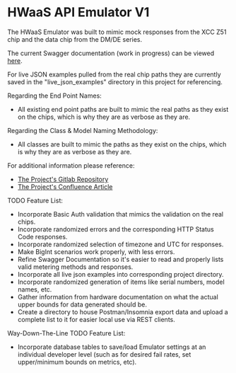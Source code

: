 # HWaaS API Emulator V1

The HWaaS Emulator was built to mimic mock responses from the XCC Z51 chip and the data chip from the DM/DE series. 

The current Swagger documentation (work in progress) can be viewed [here](https://hwaas-emulator.herokuapp.com/swagger-ui.html/).

For live JSON examples pulled from the real chip paths they are currently saved in the "live_json_examples" directory in this project for referencing.

Regarding the End Point Names:
* All existing end point paths are built to mimic the real paths as they exist on the chips, which is why they are as verbose as they are.

Regarding the Class & Model Naming Methodology:
* All classes are built to mimic the paths as they exist on the chips, which is why they are as verbose as they are.

For additional information please reference: 
* [The Project's Gitlab Repository](http://gitlab.xpaas.lenovo.com/dcg-hwaas/xccapiemulator)
* [The Project's Confluence Article](https://km.xpaas.lenovo.com/display/XMDC/HWaaS+API+Emulator)

TODO Feature List:
* Incorporate Basic Auth validation that mimics the validation on the real chips.
* Incorporate randomized errors and the corresponding HTTP Status Code responses.
* Incorporate randomized selection of timezone and UTC for responses.
* Make BigInt scenarios work properly, with less errors.
* Refine Swagger Documentation so it's easier to read and properly lists valid metering methods and responses.
* Incorporate all live json examples into corresponding project directory.
* Incorporate randomized generation of items like serial numbers, model names, etc.
* Gather information from hardware documentation on what the actual upper bounds for data generated should be.
* Create a directory to house Postman/Insomnia export data and upload a complete list to it for easier local use via REST clients.

Way-Down-The-Line TODO Feature List:
* Incorporate database tables to save/load Emulator settings at an individual developer level (such as for desired fail rates, set upper/minimum bounds on metrics, etc).